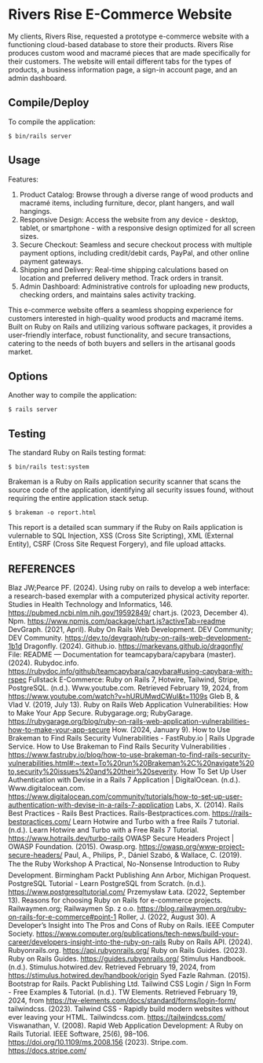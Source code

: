 # Rivers Rise E-Commerce Website 
My clients, Rivers Rise, requested a prototype e-commerce website with a functioning cloud-based database to store their products. Rivers Rise produces custom wood and macramé pieces that are made specifically for their customers. The website will entail different tabs for the types of products, a business information page, a sign-in account page, and an admin dashboard.

## Compile/Deploy
To compile the application:
```
$ bin/rails server

```


## Usage
Features:
1. Product Catalog: Browse through a diverse range of wood products and macramé items, including furniture, decor, plant hangers, and wall hangings.
2. Responsive Design: Access the website from any device - desktop, tablet, or smartphone - with a responsive design optimized for all screen sizes.
3. Secure Checkout: Seamless and secure checkout process with multiple payment options, including credit/debit cards, PayPal, and other online payment gateways.
4. Shipping and Delivery: Real-time shipping calculations based on location and preferred delivery method. Track orders in transit.
5. Admin Dashboard: Administrative controls for uploading new products, checking orders, and maintains sales activity tracking.

This e-commerce website offers a seamless shopping experience for customers interested in high-quality wood products and macramé items. Built on Ruby on Rails and utilizing various software packages, it provides a user-friendly interface, robust functionality, and secure transactions, catering to the needs of both buyers and sellers in the artisanal goods market.

## Options
Another way to compile the application:
```
$ rails server

```

## Testing
The standard Ruby on Rails testing format:
```
$ bin/rails test:system

```
Brakeman is a Ruby on Rails application security scanner that scans the source code of the application, identifying all security issues found, without requiring the entire application stack setup.
```
$ brakeman -o report.html

```
This report is a detailed scan summary if the Ruby on Rails application is vulernable to SQL Injection, XSS (Cross Site Scripting), XML (External Entity), CSRF (Cross Site Request Forgery), and file upload attacks. 

## REFERENCES
Blaz JW;Pearce PF. (2024). Using ruby on rails to develop a web interface: a research-based exemplar with a computerized physical activity reporter. Studies in Health Technology and Informatics, 146. https://pubmed.ncbi.nlm.nih.gov/19592849/
chart.js. (2023, December 4). Npm. https://www.npmjs.com/package/chart.js?activeTab=readme
DevGraph. (2021, April). Ruby On Rails Web Development. DEV Community; DEV Community. https://dev.to/devgraph/ruby-on-rails-web-development-1b1d
Dragonfly. (2024). Github.io. https://markevans.github.io/dragonfly/
File: README — Documentation for teamcapybara/capybara (master). (2024). Rubydoc.info. https://rubydoc.info/github/teamcapybara/capybara#using-capybara-with-rspec
Fullstack E-Commerce: Ruby on Rails 7, Hotwire, Tailwind, Stripe, PostgreSQL. (n.d.). Www.youtube.com. Retrieved February 19, 2024, from https://www.youtube.com/watch?v=hURUMwdCWuI&t=1109s
Gleb B, & Vlad V. (2019, July 13). Ruby on Rails Web Application Vulnerabilities: How to Make Your App Secure. Rubygarage.org; RubyGarage. https://rubygarage.org/blog/ruby-on-rails-web-application-vulnerabilities-how-to-make-your-app-secure
How. (2024, January 9). How to Use Brakeman to Find Rails Security Vulnerabilities - FastRuby.io | Rails Upgrade Service. How to Use Brakeman to Find Rails Security Vulnerabilities . https://www.fastruby.io/blog/how-to-use-brakeman-to-find-rails-security-vulnerabilities.html#:~:text=To%20run%20Brakeman%2C%20navigate%20to,security%20issues%20and%20their%20severity.
How To Set Up User Authentication with Devise in a Rails 7 Application | DigitalOcean. (n.d.). Www.digitalocean.com. https://www.digitalocean.com/community/tutorials/how-to-set-up-user-authentication-with-devise-in-a-rails-7-application
Labs, X. (2014). Rails Best Practices - Rails Best Practices. Rails-Bestpractices.com. https://rails-bestpractices.com/
Learn Hotwire and Turbo with a free Rails 7 tutorial. (n.d.). Learn Hotwire and Turbo with a Free Rails 7 Tutorial. https://www.hotrails.dev/turbo-rails
OWASP Secure Headers Project | OWASP Foundation. (2015). Owasp.org. https://owasp.org/www-project-secure-headers/
Paul, A., Philips, P., Dániel Szabó, & Wallace, C. (2019). The the Ruby Workshop A Practical, No-Nonsense Introduction to Ruby Development. Birmingham Packt Publishing Ann Arbor, Michigan Proquest.
PostgreSQL Tutorial - Learn PostgreSQL from Scratch. (n.d.). https://www.postgresqltutorial.com/
Przemysław Łata. (2022, September 13). Reasons for choosing Ruby on Rails for e-commerce projects. Railwaymen.org; Railwaymen Sp. z o.o. https://blog.railwaymen.org/ruby-on-rails-for-e-commerce#point-1
Roller, J. (2022, August 30). A Developer’s Insight into The Pros and Cons of Ruby on Rails. IEEE Computer Society. https://www.computer.org/publications/tech-news/build-your-career/developers-insight-into-the-ruby-on-rails
Ruby on Rails API. (2024). Rubyonrails.org. https://api.rubyonrails.org/
Ruby on Rails Guides. (2023). Ruby on Rails Guides. https://guides.rubyonrails.org/
Stimulus Handbook. (n.d.). Stimulus.hotwired.dev. Retrieved February 19, 2024, from https://stimulus.hotwired.dev/handbook/origin
Syed Fazle Rahman. (2015). Bootstrap for Rails. Packt Publishing Ltd.
Tailwind CSS Login / Sign In Form - Free Examples & Tutorial. (n.d.). TW Elements. Retrieved February 19, 2024, from https://tw-elements.com/docs/standard/forms/login-form/
tailwindcss. (2023). Tailwind CSS - Rapidly build modern websites without ever leaving your HTML. Tailwindcss.com. https://tailwindcss.com/
Viswanathan, V. (2008). Rapid Web Application Development: A Ruby on Rails Tutorial. IEEE Software, 25(6), 98–106. https://doi.org/10.1109/ms.2008.156
(2023). Stripe.com. https://docs.stripe.com/
